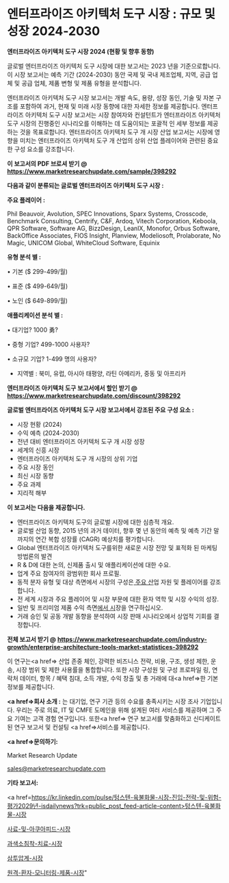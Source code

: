 # 엔터프라이즈 아키텍처 도구 시장 : 규모 및 성장 2024-2030

<strong>엔터프라이즈 아키텍처 도구 시장 2024 (현황 및 향후 동향)</strong>

글로벌 엔터프라이즈 아키텍처 도구 시장에 대한 보고서는 2023 년을 기준으로합니다.이 시장 보고서는 예측 기간 (2024-2030) 동안 국제 및 국내 제조업체, 지역, 공급 업체 및 공급 업체, 제품 변형 및 제품 유형을 분석합니다.

엔터프라이즈 아키텍처 도구 시장 보고서는 개발 속도, 용량, 성장 동인, 기술 및 자본 구조를 포함하여 과거, 현재 및 미래 시장 동향에 대한 자세한 정보를 제공합니다. 엔터프라이즈 아키텍처 도구 시장 보고서는 시장 참여자와 컨설턴트가 엔터프라이즈 아키텍처 도구 시장의 진행중인 시나리오를 이해하는 데 도움이되는 포괄적 인 세부 정보를 제공하는 것을 목표로합니다. 엔터프라이즈 아키텍처 도구 개 시장 산업 보고서는 시장에 영향을 미치는 엔터프라이즈 아키텍처 도구 개 산업의 상위 산업 플레이어와 관련된 중요한 구성 요소를 강조합니다.



<strong>이 보고서의 PDF 브로셔 받기 @ <a href=https://www.marketresearchupdate.com/sample/398292>https://www.marketresearchupdate.com/sample/398292</a></strong>



<strong>다음과 같이 분류되는 글로벌 엔터프라이즈 아키텍처 도구 시장 :</strong>



<strong>주요 플레이어 :</strong>

Phil Beauvoir, Avolution, SPEC Innovations, Sparx Systems, Crosscode, Benchmark Consulting, Centrify, C&F, Ardoq, Vitech Corporation, Keboola, QPR Software, Software AG, BizzDesign, LeanIX, Monofor, Orbus Software, BackOffice Associates, FIOS Insight, Planview, Modeliosoft, Prolaborate, No Magic, UNICOM Global, WhiteCloud Software, Equinix



<strong>유형 분석 별 :</strong>

• 기본 ($ 299-499/월)

• 표준 ($ 499-649/월)

• 노인 ($ 649-899/월)



<strong>애플리케이션 분석 별 :</strong>

• 대기업? 1000 勇?

• 중형 기업? 499-1000 사용자?

• 소규모 기업? 1-499 명의 사용자?

<ul>
  <li>지역별 : 북미, 유럽, 아시아 태평양, 라틴 아메리카, 중동 및 아프리카</li>
</ul>


<strong>엔터프라이즈 아키텍처 도구 보고서에서 할인 받기 @ <a href=https://www.marketresearchupdate.com/discount/398292>https://www.marketresearchupdate.com/discount/398292</a></strong>



<strong>글로벌 엔터프라이즈 아키텍처 도구 시장 보고서에서 강조된 주요 구성 요소 :</strong>
<ul>
  <li>시장 현황 (2024)</li>
  <li>수익 예측 (2024-2030)</li>
  <li>전년 대비 엔터프라이즈 아키텍처 도구 개 시장 성장</li>
  <li>세계의 신흥 시장</li>
  <li>엔터프라이즈 아키텍처 도구 개 시장의 상위 기업</li>
  <li>주요 시장 동인</li>
  <li>최신 시장 동향</li>
  <li>주요 과제</li>
  <li>지리적 해부</li>
</ul>


<strong>이 보고서는 다음을 제공합니다.</strong>
<ul>
  <li>엔터프라이즈 아키텍처 도구의 글로벌 시장에 대한 심층적 개요.</li>
  <li>글로벌 산업 동향, 2015 년의 과거 데이터, 향후 몇 년 동안의 예측 및 예측 기간 말까지의 연간 복합 성장률 (CAGR) 예상치를 평가합니다.</li>
  <li>Global 엔터프라이즈 아키텍처 도구를위한 새로운 시장 전망 및 표적화 된 마케팅 방법론의 발견</li>
  <li>R &amp; D에 대한 논의, 신제품 출시 및 애플리케이션에 대한 수요.</li>
  <li>업계 주요 참여자의 광범위한 회사 프로필.</li>
  <li>동적 분자 유형 및 대상 측면에서 시장의 구성은<a href=> 주요 산</a>업 자원 및 플레이어를 강조합니다.</li>
  <li>전 세계 시장과 주요 플레이어 및 시장 부문에 대한 환자 역학 및 시장 수익의 성장.</li>
  <li>일반 및 프리미엄 제품 수익 측면<a href=>에서 시</a>장을 연구하십시오.</li>
  <li>거래 승인 및 공동 개발 동향을 분석하여 시장 판매 시나리오에서 상업적 기회를 결정합니다.</li>
</ul>



<strong>전체 보고서 받기 @ <a href=https://www.marketresearchupdate.com/industry-growth/enterprise-architecture-tools-market-statistices-398292>https://www.marketresearchupdate.com/industry-growth/enterprise-architecture-tools-market-statistices-398292</a></strong>

이 연구는<a href=> 산업 존중</a> 체인, 강력한 비즈니스 전략, 비용, 구조, 생성 제한, 운송, 시장 범위 및 제한 사용률을 통합합니다. 또한 시장 구성원 및 구성 프로파일 링, 연락처 데이터, 항목 / 혜택 침대, 소득 개발, 수익 창출 및 총 거래에 대<a href=>한 기본 </a>정보를 제공합니다.



<strong><a href=>회사 소</a>개 :</strong>
는 대기업, 연구 기관 등의 수요를 충족시키는 시장 조사 기업입니다. 우리는 주로 의료, IT 및 CMFE 도메인을 위해 설계된 여러 서비스를 제공하며 그 주요 기여는 고객 경험 연구입니다. 또한<a href=> 연구 보</a>고서를 맞춤화하고 신디케이트 된 연구 보고서 및 컨설팅 <a href=>서비스</a>를 제공합니다.



<strong><a href=>문의하기:</a></strong>

Market Research Update

sales@marketresearchupdate.com



<strong>기타 보고서:</strong>

<a href=https://kr.linkedin.com/pulse/텅스텐-육불화물-시장-진입-전략-및-위험-평가2029년-isdailynews?trk=public_post_feed-article-content>텅스텐-육불화물-시장</a>

<a href=https://www.linkedin.com/pulse/사료-및-아쿠아피드-시장-경쟁-분석-성장-잠재력-2029-consumer-connection-chronicles-24-/>사료-및-아쿠아피드-시장</a>

<a href=https://www.linkedin.com/pulse/과색소침착-치료-시장-진입-전략-및-위험-평가2029년-trendsetters-talk-360-analysis-ma95f/>과색소침착-치료-시장</a>

<a href=https://www.linkedin.com/pulse/삼투압계-시장-동향-및-성장-전망-survey-savvy-insights-360-analysis-xqvkf/>삼투압계-시장</a>

<a href=https://www.linkedin.com/pulse/원격-환자-모니터링-제품-시장-규모-및-성장-2023-market-matrix-musings-analysis-m11xc/>원격-환자-모니터링-제품-시장</a>"
